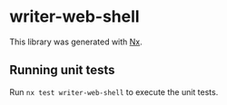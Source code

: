 # writer-web-shell

This library was generated with [Nx](https://nx.dev).

## Running unit tests

Run `nx test writer-web-shell` to execute the unit tests.
